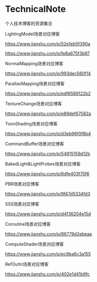 # TechnicalNote
个人技术博客的资源集合

LightingModel场景对应博客

https://www.jianshu.com/p/52e1eb5f390a

https://www.jianshu.com/p/fe8a675f3b97

NormalMapping场景对应博客

https://www.jianshu.com/p/993dec560f14

ParallaxMapping场景对应博客

https://www.jianshu.com/p/edf6589122b2

TextureChange场景对应博客

https://www.jianshu.com/p/e89def67582a

ToonShading场景对应博客

https://www.jianshu.com/p/d3eb96f0f8b4

CommandBuffer场景对应博客

https://www.jianshu.com/p/54915159d12b

BakedLight&LightProbes场景对应博客

https://www.jianshu.com/p/6dfe403f75f6

PBR场景对应博客

https://www.jianshu.com/p/9f47d5334fd3

SSS场景对应博客

https://www.jianshu.com/p/d4f36204e15d

Coroutine场景对应博客

https://www.jianshu.com/p/86779d2ebeaa

ComputeShader场景对应博客

https://www.jianshu.com/p/ec9ba6c3a155

RefOutIn场景对应博客

https://www.jianshu.com/p/402e1d41b9fc



